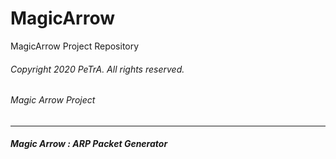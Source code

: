 # MagicArrow
MagicArrow Project Repository

###### Copyright 2020 PeTrA. All rights reserved.<p>
###### Magic Arrow Project<p>
------
###### **Magic Arrow : ARP Packet Generator**

